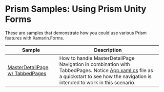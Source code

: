 # Prism Samples: Using Prism Unity Forms
These are samples that demonstrate how you could use various Prism features with Xamarin.Forms.

| Sample | Description |
| ------ | ----------- |
| [MasterDetailPage w/ TabbedPages](https://github.com/Sw1ma/prism-samples/tree/master/MasterDetailTabbed) | How to handle MasterDetailPage Navigation in combination with TabbedPages. Notice [App.xaml.cs](https://github.com/Sw1ma/prism-samples/blob/master/MasterDetailTabbed/MasterDetailTabbed/App.xaml.cs) file as a quickstart to see how the navigation is intended to work in this scenario.
